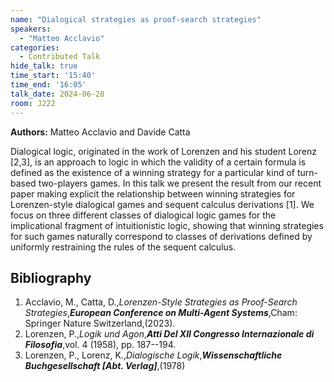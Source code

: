 ```yaml
---
name: "Dialogical strategies as proof-search strategies"
speakers:
  - "Matteo Acclavio"
categories:
  - Contributed Talk
hide_talk: true
time_start: '15:40'
time_end: '16:05'
talk_date: 2024-06-28
room: J222
---
```


**Authors:** Matteo Acclavio and Davide Catta












Dialogical logic, originated in the work of Lorenzen and his student Lorenz [2,3], is an approach to logic in which the validity of a certain formula is defined as the existence of a winning strategy for a particular kind of turn-based two-players games.
In this talk we present the result from our recent paper making explicit the relationship between winning strategies for Lorenzen-style dialogical games and sequent calculus derivations [1]. 
We focus on three different classes of dialogical logic games for the implicational fragment of intuitionistic logic, showing that winning strategies for such games naturally correspond to classes of derivations defined by uniformly restraining the rules of the sequent calculus.

## Bibliography












1. Acclavio, M., Catta, D.,_Lorenzen-Style Strategies as Proof-Search Strategies_,**_European Conference on Multi-Agent Systems_**,Cham: Springer Nature Switzerland,(2023).
2. Lorenzen, P.,_Logik und Agon_,**_Atti Del XII Congresso Internazionale di Filosofia_**,vol. 4 (1958), pp. 187--194.
3. Lorenzen, P., Lorenz, K.,_Dialogische Logik_,**_Wissenschaftliche Buchgesellschaft [Abt. Verlag]_**,(1978)






